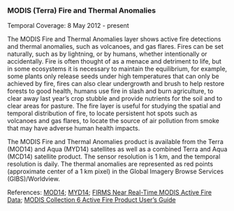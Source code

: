 ### MODIS (Terra) Fire and Thermal Anomalies
Temporal Coverage: 8 May 2012 - present

The MODIS Fire and Thermal Anomalies layer shows active fire detections and thermal anomalies, such as volcanoes, and gas flares. Fires can be set naturally, such as by lightning, or by humans, whether intentionally or accidentally. Fire is often thought of as a menace and detriment to life, but in some ecosystems it is necessary to maintain the equilibrium, for example, some plants only release seeds under high temperatures that can only be achieved by fire, fires can also clear undergrowth and brush to help restore forests to good health, humans use fire in slash and burn agriculture, to clear away last year’s crop stubble and provide nutrients for the soil and to clear areas for pasture. The fire layer is useful for studying the spatial and temporal distribution of fire, to locate persistent hot spots such as volcanoes and gas flares, to locate the source of air pollution from smoke that may have adverse human health impacts.

The MODIS Fire and Thermal Anomalies product is available from the Terra (MOD14) and Aqua (MYD14) satellites as well as a combined Terra and Aqua (MCD14) satellite product. The sensor resolution is 1 km, and the temporal resolution is daily. The thermal anomalies are represented as red points (approximate center of a 1 km pixel) in the Global Imagery Browse Services (GIBS)/Worldview.

References: [MOD14](https://modaps.modaps.eosdis.nasa.gov/services/about/products/c6-nrt/MOD14.html); [MYD14](https://modaps.modaps.eosdis.nasa.gov/services/about/products/c6-nrt/MYD14.html); [FIRMS Near Real-Time MODIS Active Fire Data](https://earthdata.nasa.gov/earth-observation-data/near-real-time/firms/active-fire-data);  [MODIS Collection 6 Active Fire Product User’s Guide](https://cdn.earthdata.nasa.gov/conduit/upload/3865/MODIS_C6_Fire_User_Guide_A.pdf)
